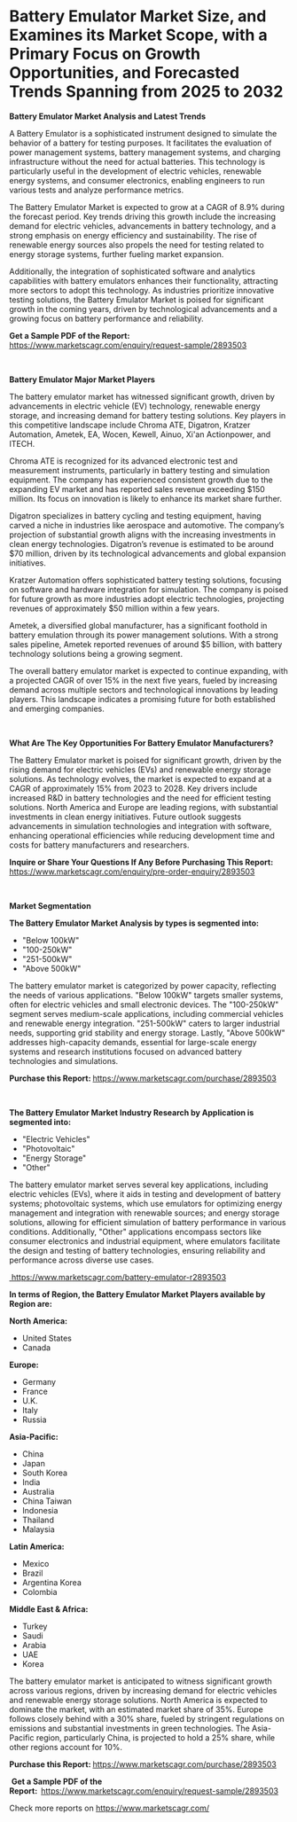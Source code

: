 <p><h1>Battery Emulator Market Size, and Examines its Market Scope, with a Primary Focus on Growth Opportunities, and Forecasted Trends Spanning from 2025 to 2032</h1></p><p><strong>Battery Emulator Market Analysis and Latest Trends</strong></p>
<p><p>A Battery Emulator is a sophisticated instrument designed to simulate the behavior of a battery for testing purposes. It facilitates the evaluation of power management systems, battery management systems, and charging infrastructure without the need for actual batteries. This technology is particularly useful in the development of electric vehicles, renewable energy systems, and consumer electronics, enabling engineers to run various tests and analyze performance metrics.</p><p>The Battery Emulator Market is expected to grow at a CAGR of 8.9% during the forecast period. Key trends driving this growth include the increasing demand for electric vehicles, advancements in battery technology, and a strong emphasis on energy efficiency and sustainability. The rise of renewable energy sources also propels the need for testing related to energy storage systems, further fueling market expansion. </p><p>Additionally, the integration of sophisticated software and analytics capabilities with battery emulators enhances their functionality, attracting more sectors to adopt this technology. As industries prioritize innovative testing solutions, the Battery Emulator Market is poised for significant growth in the coming years, driven by technological advancements and a growing focus on battery performance and reliability.</p></p>
<p><strong>Get a Sample PDF of the Report:&nbsp;</strong> <a href="https://www.marketscagr.com/enquiry/request-sample/2893503?utm_campaign=2465&utm_medium=2&utm_source=Github&utm_content=ia&utm_term=15032025&utm_id=battery-emulator">https://www.marketscagr.com/enquiry/request-sample/2893503</a></p>
<p>&nbsp;</p>
<p><strong>Battery Emulator Major Market Players</strong></p>
<p><p>The battery emulator market has witnessed significant growth, driven by advancements in electric vehicle (EV) technology, renewable energy storage, and increasing demand for battery testing solutions. Key players in this competitive landscape include Chroma ATE, Digatron, Kratzer Automation, Ametek, EA, Wocen, Kewell, Ainuo, Xi'an Actionpower, and ITECH.</p><p>Chroma ATE is recognized for its advanced electronic test and measurement instruments, particularly in battery testing and simulation equipment. The company has experienced consistent growth due to the expanding EV market and has reported sales revenue exceeding $150 million. Its focus on innovation is likely to enhance its market share further.</p><p>Digatron specializes in battery cycling and testing equipment, having carved a niche in industries like aerospace and automotive. The company’s projection of substantial growth aligns with the increasing investments in clean energy technologies. Digatron’s revenue is estimated to be around $70 million, driven by its technological advancements and global expansion initiatives.</p><p>Kratzer Automation offers sophisticated battery testing solutions, focusing on software and hardware integration for simulation. The company is poised for future growth as more industries adopt electric technologies, projecting revenues of approximately $50 million within a few years.</p><p>Ametek, a diversified global manufacturer, has a significant foothold in battery emulation through its power management solutions. With a strong sales pipeline, Ametek reported revenues of around $5 billion, with battery technology solutions being a growing segment.</p><p>The overall battery emulator market is expected to continue expanding, with a projected CAGR of over 15% in the next five years, fueled by increasing demand across multiple sectors and technological innovations by leading players. This landscape indicates a promising future for both established and emerging companies.</p></p>
<p>&nbsp;</p>
<p><strong>What Are The Key Opportunities For Battery Emulator Manufacturers?</strong></p>
<p><p>The Battery Emulator market is poised for significant growth, driven by the rising demand for electric vehicles (EVs) and renewable energy storage solutions. As technology evolves, the market is expected to expand at a CAGR of approximately 15% from 2023 to 2028. Key drivers include increased R&D in battery technologies and the need for efficient testing solutions. North America and Europe are leading regions, with substantial investments in clean energy initiatives. Future outlook suggests advancements in simulation technologies and integration with software, enhancing operational efficiencies while reducing development time and costs for battery manufacturers and researchers.</p></p>
<p><strong>Inquire or Share Your Questions If Any Before Purchasing This Report:</strong> <a href="https://www.marketscagr.com/enquiry/pre-order-enquiry/2893503?utm_campaign=2465&utm_medium=2&utm_source=Github&utm_content=ia&utm_term=15032025&utm_id=battery-emulator">https://www.marketscagr.com/enquiry/pre-order-enquiry/2893503</a></p>
<p>&nbsp;</p>
<p><strong>Market Segmentation</strong></p>
<p><strong>The Battery Emulator Market Analysis by types is segmented into:</strong></p>
<p><ul><li>"Below 100kW"</li><li>"100-250kW"</li><li>"251-500kW"</li><li>"Above 500kW"</li></ul></p>
<p><p>The battery emulator market is categorized by power capacity, reflecting the needs of various applications. "Below 100kW" targets smaller systems, often for electric vehicles and small electronic devices. The "100-250kW" segment serves medium-scale applications, including commercial vehicles and renewable energy integration. "251-500kW" caters to larger industrial needs, supporting grid stability and energy storage. Lastly, "Above 500kW" addresses high-capacity demands, essential for large-scale energy systems and research institutions focused on advanced battery technologies and simulations.</p></p>
<p><strong>Purchase this Report:&nbsp;</strong><a href="https://www.marketscagr.com/purchase/2893503?utm_campaign=2465&utm_medium=2&utm_source=Github&utm_content=ia&utm_term=15032025&utm_id=battery-emulator">https://www.marketscagr.com/purchase/2893503</a></p>
<p>&nbsp;</p>
<p><strong>The Battery Emulator Market Industry Research by Application is segmented into:</strong></p>
<p><ul><li>"Electric Vehicles"</li><li>"Photovoltaic"</li><li>"Energy Storage"</li><li>"Other"</li></ul></p>
<p><p>The battery emulator market serves several key applications, including electric vehicles (EVs), where it aids in testing and development of battery systems; photovoltaic systems, which use emulators for optimizing energy management and integration with renewable sources; and energy storage solutions, allowing for efficient simulation of battery performance in various conditions. Additionally, "Other" applications encompass sectors like consumer electronics and industrial equipment, where emulators facilitate the design and testing of battery technologies, ensuring reliability and performance across diverse use cases.</p></p>
<p><a href="https://www.marketscagr.com/battery-emulator-r2893503?utm_campaign=2465&utm_medium=2&utm_source=Github&utm_content=ia&utm_term=15032025&utm_id=battery-emulator">&nbsp;https://www.marketscagr.com/battery-emulator-r2893503</a></p>
<p><strong>In terms of Region, the Battery Emulator Market Players available by Region are:</strong></p>
<p>
    <p> <strong> North America: </strong>
        <ul>
            <li>United States</li>
            <li>Canada</li>
        </ul>
        </p> 
    <p> <strong> Europe: </strong>
        <ul>
            <li>Germany</li>
            <li>France</li>
            <li>U.K.</li>
            <li>Italy</li>
            <li>Russia</li>
        </ul>
        </p> 
    <p> <strong> Asia-Pacific: </strong>
        <ul>
            <li>China</li>
            <li>Japan</li>
            <li>South Korea</li>
            <li>India</li>
            <li>Australia</li>
            <li>China Taiwan</li>
            <li>Indonesia</li>
            <li>Thailand</li>
            <li>Malaysia</li>
        </ul>
        </p> 
    <p> <strong> Latin America: </strong>
        <ul>
            <li>Mexico</li>
            <li>Brazil</li>
            <li>Argentina Korea</li>
            <li>Colombia</li>
        </ul>
        </p> 
    <p> <strong> Middle East & Africa: </strong>
        <ul>
            <li>Turkey</li>
            <li>Saudi</li>
            <li>Arabia</li>
            <li>UAE</li>
            <li>Korea</li>
        </ul>
    </p>
    </p>
<p><p>The battery emulator market is anticipated to witness significant growth across various regions, driven by increasing demand for electric vehicles and renewable energy storage solutions. North America is expected to dominate the market, with an estimated market share of 35%. Europe follows closely behind with a 30% share, fueled by stringent regulations on emissions and substantial investments in green technologies. The Asia-Pacific region, particularly China, is projected to hold a 25% share, while other regions account for 10%.</p></p>
<p><strong>Purchase this Report: </strong><a href="https://www.marketscagr.com/purchase/2893503?utm_campaign=2465&utm_medium=2&utm_source=Github&utm_content=ia&utm_term=15032025&utm_id=battery-emulator">https://www.marketscagr.com/purchase/2893503</a></p>
<p>&nbsp;<strong>Get a Sample PDF of the Report:&nbsp;&nbsp;</strong><a href="https://www.marketscagr.com/enquiry/request-sample/2893503?utm_campaign=2465&utm_medium=2&utm_source=Github&utm_content=ia&utm_term=15032025&utm_id=battery-emulator">https://www.marketscagr.com/enquiry/request-sample/2893503</a></p>
<p><strong></strong></p>
<p>Check more reports on <a href="https://www.marketscagr.com/?utm_campaign=2465&utm_medium=2&utm_source=Github&utm_content=ia&utm_term=15032025&utm_id=battery-emulator">https://www.marketscagr.com/</a></p>